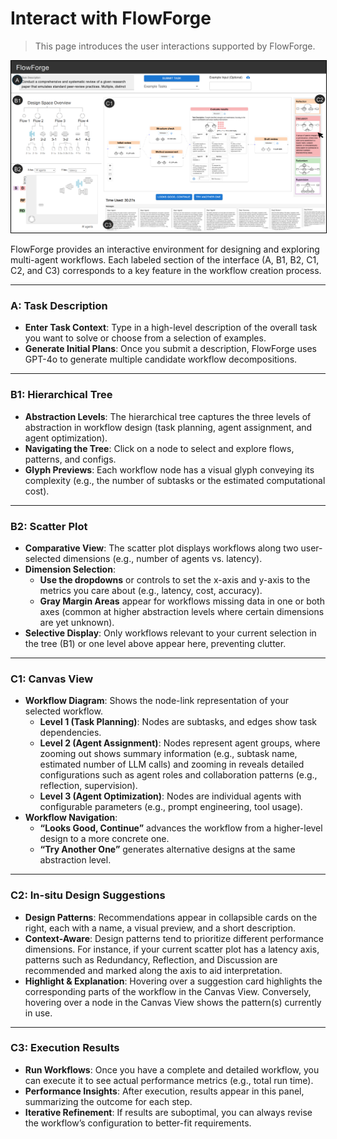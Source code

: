 <!-- docs/user-interactions.md -->

# Interact with FlowForge

> This page introduces the user interactions supported by FlowForge.

<div style="text-align: center;">
  <img src="./docs/assets/interface.png" width="800px" style="border: 1px solid black;">
</div>

FlowForge provides an interactive environment for designing and exploring multi-agent workflows. Each labeled section of the interface (A, B1, B2, C1, C2, and C3) corresponds to a key feature in the workflow creation process.

---

### A: Task Description

- **Enter Task Context**: Type in a high-level description of the overall task you want to solve or choose from a selection of examples.
- **Generate Initial Plans**: Once you submit a description, FlowForge uses GPT-4o to generate multiple candidate workflow decompositions.

---

### B1: Hierarchical Tree

- **Abstraction Levels**: The hierarchical tree captures the three levels of abstraction in workflow design (task planning, agent assignment, and agent optimization).
- **Navigating the Tree**: Click on a node to select and explore flows, patterns, and configs.
- **Glyph Previews**: Each workflow node has a visual glyph conveying its complexity (e.g., the number of subtasks or the estimated computational cost).

---

### B2: Scatter Plot

- **Comparative View**: The scatter plot displays workflows along two user-selected dimensions (e.g., number of agents vs. latency).
- **Dimension Selection**:
  - **Use the dropdowns** or controls to set the x-axis and y-axis to the metrics you care about (e.g., latency, cost, accuracy).
  - **Gray Margin Areas** appear for workflows missing data in one or both axes (common at higher abstraction levels where certain dimensions are yet unknown).
- **Selective Display**: Only workflows relevant to your current selection in the tree (B1) or one level above appear here, preventing clutter.

---

### C1: Canvas View

- **Workflow Diagram**: Shows the node-link representation of your selected workflow.
  - **Level 1 (Task Planning)**: Nodes are subtasks, and edges show task dependencies.
  - **Level 2 (Agent Assignment)**: Nodes represent agent groups, where zooming out shows summary information (e.g., subtask name, estimated number of LLM calls) and zooming in reveals detailed configurations such as agent roles and collaboration patterns (e.g., reflection, supervision).
  - **Level 3 (Agent Optimization)**: Nodes are individual agents with configurable parameters (e.g., prompt engineering, tool usage).
- **Workflow Navigation**:
  - **“Looks Good, Continue”** advances the workflow from a higher-level design to a more concrete one.
  - **“Try Another One”** generates alternative designs at the same abstraction level.

---

### C2: In-situ Design Suggestions

- **Design Patterns**: Recommendations appear in collapsible cards on the right, each with a name, a visual preview, and a short description.
- **Context-Aware**: Design patterns tend to prioritize different performance dimensions. For instance, if your current scatter plot has a latency axis, patterns such as Redundancy, Reflection, and Discussion are recommended
  and marked along the axis to aid interpretation.
- **Highlight & Explanation**: Hovering over a suggestion card highlights the corresponding parts of the workflow in the Canvas View. Conversely, hovering over a node in the Canvas View shows the pattern(s) currently in use.

---

### C3: Execution Results

- **Run Workflows**: Once you have a complete and detailed workflow, you can execute it to see actual performance metrics (e.g., total run time).
- **Performance Insights**: After execution, results appear in this panel, summarizing the outcome for each step.
- **Iterative Refinement**: If results are suboptimal, you can always revise the workflow’s configuration to better-fit requirements.
